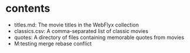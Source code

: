 # contents

- titles.md: The movie titles in the WebFlyx collection
- classics.csv: A comma-separated list of classic movies
- quotes: A directory of files containing memorable quotes from movies
- M:testing merge rebase conflict
